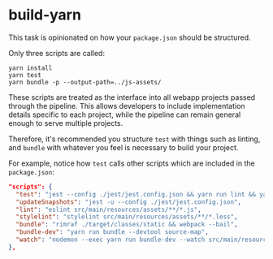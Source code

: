 # build-yarn

This task is opinionated on how your `package.json` should be structured.

Only three scripts are called:
```
yarn install
yarn test
yarn bundle -p --output-path=../js-assets/
```

These scripts are treated as the interface into all webapp projects passed through the pipeline. This allows developers to include implementation details specific to each project, while the pipeline can remain general enough to serve multiple projects.

Therefore, it's recommended you structure `test` with things such as linting, and `bundle` with whatever you feel is necessary to build your project.

For example, notice how `test` calls other scripts which are included in the `package.json`:
```json
"scripts": {
  "test": "jest --config ./jest/jest.config.json && yarn run lint && yarn run stylelint",
  "updateSnapshots": "jest -u --config ./jest/jest.config.json",
  "lint": "eslint src/main/resources/assets/**/*.js",
  "stylelint": "stylelint src/main/resources/assets/**/*.less",
  "bundle": "rimraf ./target/classes/static && webpack --bail",
  "bundle-dev": "yarn run bundle --devtool source-map",
  "watch": "nodemon --exec yarn run bundle-dev --watch src/main/resources/assets -L"
},
```